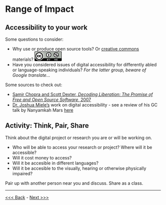 # Range of Impact  

## Accessibility to your work  

Some questions to consider:  

* Why use or produce open source tools? Or [creative commons](https://creativecommons.org/) materials?
![creative commons logo followed by cc symbols for attribution and non-commercial](../images/cc2.png)  
* Have you considered issues of digital accessibility for differently abled or language-speaking individuals? *For the latter group, beware of Google translate...*  

Some sources to check out:

* [Samir Chopra and Scott Dexter, *Decoding Liberation: The Promise of Free and Open Source Software*, 2007](http://www.sci.brooklyn.cuny.edu/~bcfoss/DL/)  
* [Dr. Joshua Miele’s](http://www.ski.org/users/joshua-miele) work on digital accessibility - see a review of his GC talk by Nanyamkah Mars [here](http://dh.prattsils.org/blog/resources/event-reviews/digital-accessibility-and-the-making-of-a-meta-maker-movement-a-talk-by-dr-joshua-miele-hosted-by-gc-digital-initiatives-at-the-graduate-center-cuny-on-thursday-october-20-2016/)

## Activity: Think, Pair, Share  

Think about the digital project or research you are or will be working on. 

* Who will be able to access your research or project? Where will it be accessible?  
* Will it cost money to access?  
* Will it be accesible in different languages?  
* Will it be accesible to the visually, hearing or otherwise physically impaired?    

Pair up with another person near you and discuss. Share as a class.  

******

[<<< Back](impact3.md) - [Next >>>](debrief.md)